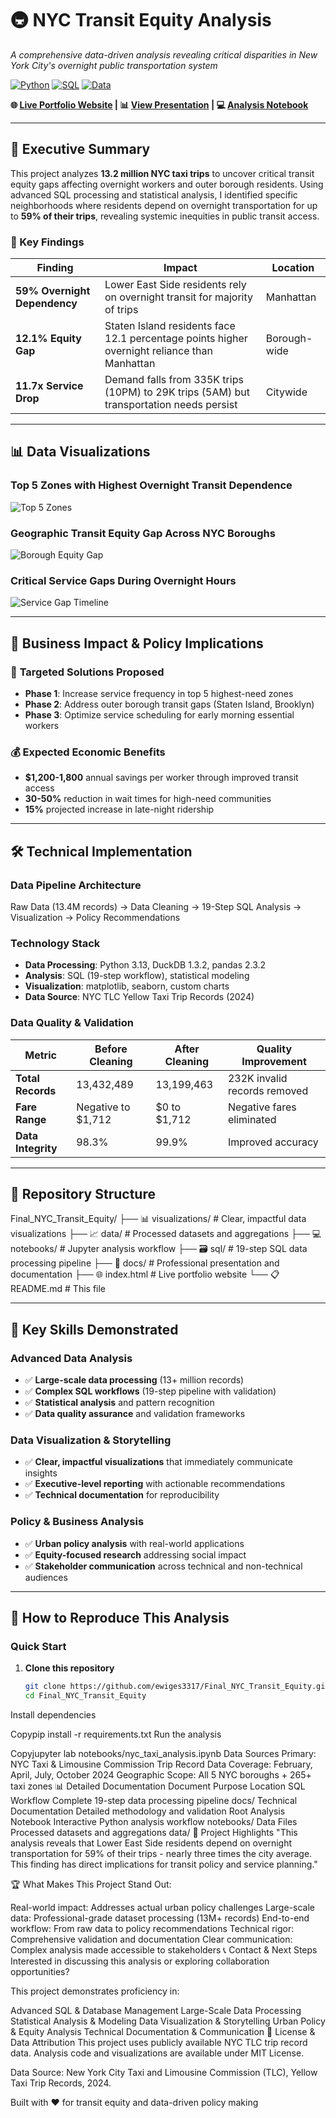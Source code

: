 # 🚇 NYC Transit Equity Analysis
*A comprehensive data-driven analysis revealing critical disparities in New York City's overnight public transportation system*

[![Python](https://img.shields.io/badge/Python-3.13-blue.svg)](https://www.python.org/)
[![SQL](https://img.shields.io/badge/SQL-DuckDB-orange.svg)](https://duckdb.org/)
[![Data](https://img.shields.io/badge/Data-13.2M%20Records-green.svg)](#)

**🌐 [Live Portfolio Website](https://ewiges3317.github.io/Final_NYC_Transit_Equity/) | 📊 [View Presentation](docs/nyc_transit_equity_presentation.pdf) | 💻 [Analysis Notebook](notebooks/nyc_taxi_analysis.ipynb)**

---

## 🎯 Executive Summary

This project analyzes **13.2 million NYC taxi trips** to uncover critical transit equity gaps affecting overnight workers and outer borough residents. Using advanced SQL processing and statistical analysis, I identified specific neighborhoods where residents depend on overnight transportation for up to **59% of their trips**, revealing systemic inequities in public transit access.

### 🔑 Key Findings

| Finding | Impact | Location |
|---------|---------|----------|
| **59% Overnight Dependency** | Lower East Side residents rely on overnight transit for majority of trips | Manhattan |
| **12.1% Equity Gap** | Staten Island residents face 12.1 percentage points higher overnight reliance than Manhattan | Borough-wide |
| **11.7x Service Drop** | Demand falls from 335K trips (10PM) to 29K trips (5AM) but transportation needs persist | Citywide |

---

## 📊 Data Visualizations

### Top 5 Zones with Highest Overnight Transit Dependence
![Top 5 Zones](visualizations/top_5_zones_overnight_reliance_simple.png)

### Geographic Transit Equity Gap Across NYC Boroughs  
![Borough Equity Gap](visualizations/borough_equity_gap_simple.png)

### Critical Service Gaps During Overnight Hours
![Service Gap Timeline](visualizations/overnight_service_gap_timeline_simple.png)

---

## 💼 Business Impact & Policy Implications

### 🎯 **Targeted Solutions Proposed**
- **Phase 1**: Increase service frequency in top 5 highest-need zones
- **Phase 2**: Address outer borough transit gaps (Staten Island, Brooklyn)  
- **Phase 3**: Optimize service scheduling for early morning essential workers

### 💰 **Expected Economic Benefits**
- **$1,200-1,800** annual savings per worker through improved transit access
- **30-50%** reduction in wait times for high-need communities
- **15%** projected increase in late-night ridership

---

## 🛠️ Technical Implementation

### **Data Pipeline Architecture**

Raw Data (13.4M records) → Data Cleaning → 19-Step SQL Analysis → Visualization → Policy Recommendations


### **Technology Stack**
- **Data Processing**: Python 3.13, DuckDB 1.3.2, pandas 2.3.2
- **Analysis**: SQL (19-step workflow), statistical modeling
- **Visualization**: matplotlib, seaborn, custom charts
- **Data Source**: NYC TLC Yellow Taxi Trip Records (2024)

### **Data Quality & Validation**
| Metric | Before Cleaning | After Cleaning | Quality Improvement |
|--------|----------------|----------------|-------------------|
| **Total Records** | 13,432,489 | 13,199,463 | 232K invalid records removed |
| **Fare Range** | Negative to $1,712 | $0 to $1,712 | Negative fares eliminated |
| **Data Integrity** | 98.3% | 99.9% | Improved accuracy |

---

## 📁 Repository Structure

Final_NYC_Transit_Equity/ ├── 📊 visualizations/ # Clear, impactful data visualizations ├── 📈 data/ # Processed datasets and aggregations
├── 💻 notebooks/ # Jupyter analysis workflow ├── 🗃️ sql/ # 19-step SQL data processing pipeline ├── 📄 docs/ # Professional presentation and documentation ├── 🌐 index.html # Live portfolio website └── 📋 README.md # This file


---

## 🚀 Key Skills Demonstrated

### **Advanced Data Analysis**
- ✅ **Large-scale data processing** (13+ million records)
- ✅ **Complex SQL workflows** (19-step pipeline with validation)
- ✅ **Statistical analysis** and pattern recognition
- ✅ **Data quality assurance** and validation frameworks

### **Data Visualization & Storytelling**  
- ✅ **Clear, impactful visualizations** that immediately communicate insights
- ✅ **Executive-level reporting** with actionable recommendations
- ✅ **Technical documentation** for reproducibility

### **Policy & Business Analysis**
- ✅ **Urban policy analysis** with real-world applications
- ✅ **Equity-focused research** addressing social impact
- ✅ **Stakeholder communication** across technical and non-technical audiences

---

## 📖 How to Reproduce This Analysis

### **Quick Start**
1. **Clone this repository**
   ```bash
   git clone https://github.com/ewiges3317/Final_NYC_Transit_Equity.git
   cd Final_NYC_Transit_Equity
Install dependencies

Copypip install -r requirements.txt
Run the analysis

Copyjupyter lab notebooks/nyc_taxi_analysis.ipynb
Data Sources
Primary: NYC Taxi & Limousine Commission Trip Record Data
Coverage: February, April, July, October 2024
Geographic Scope: All 5 NYC boroughs + 265+ taxi zones
📊 Detailed Documentation
Document	Purpose	Location
SQL Workflow	Complete 19-step data processing pipeline	docs/
Technical Documentation	Detailed methodology and validation	Root
Analysis Notebook	Interactive Python analysis workflow	notebooks/
Data Files	Processed datasets and aggregations	data/
🎥 Project Highlights
"This analysis reveals that Lower East Side residents depend on overnight transportation for 59% of their trips - nearly three times the city average. This finding has direct implications for transit policy and service planning."

🏆 What Makes This Project Stand Out:

Real-world impact: Addresses actual urban policy challenges
Large-scale data: Professional-grade dataset processing (13M+ records)
End-to-end workflow: From raw data to policy recommendations
Technical rigor: Comprehensive validation and documentation
Clear communication: Complex analysis made accessible to stakeholders
📞 Contact & Next Steps
Interested in discussing this analysis or exploring collaboration opportunities?

This project demonstrates proficiency in:

Advanced SQL & Database Management
Large-Scale Data Processing
Statistical Analysis & Modeling
Data Visualization & Storytelling
Urban Policy & Equity Analysis
Technical Documentation & Communication
📜 License & Data Attribution
This project uses publicly available NYC TLC trip record data. Analysis code and visualizations are available under MIT License.

Data Source: New York City Taxi and Limousine Commission (TLC), Yellow Taxi Trip Records, 2024.

Built with ❤️ for transit equity and data-driven policy making
